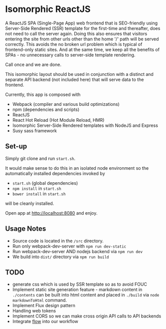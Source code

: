 # Isomorphic ReactJS

A ReactJS SPA (Single-Page App) web frontend that is SEO-friendly using Server-Side Rendered (SSR) template for the first-time and thereafter, does not need to call the server again.  Doing this also ensures that visitors entering the site from other urls other than the home '/' path will be served correctly.  This avoids the no broken url problem which is typical of frontend-only static sites. And at the same time, we keep all the benefits of SPAs - no unnecessary calls to server-side template rendering. 

Call once and we are done.

This isomorphic layout should be used in conjunction with a distinct and separate API backend (not included here) that will serve data to the frontend.

Currently, this app is composed with

* Webpack (compiler and various build optimizations)
* npm (dependencies and scripts)
* ReactJS
* React Hot Reload (Hot Module Reload, HMR)
* Isomorphic Server-Side Rendered templates with NodeJS and Express
* Susy sass framework

## Set-up

Simply git clone and run `start.sh`.

It would make sense to do this in an isolated node environment so the automatically installed dependencies invoked by

* `start.sh`  (global dependencies)
* `npm install` in `start.sh`
* `bower install` in `start.sh`

will be cleanly installed.

Open app at [http://localhost:8080](http://localhost:8080) and enjoy.

## Usage Notes

* Source code is located in the `/src` directory.
* Run only webpack-dev-server with `npm run dev-static`
* Run webpack-dev-server AND nodejs backend via `npm run dev`
* We build into `dist/` directory via `npm run build`

## TODO 

* generate css which is used by SSR template so as to avoid FOUC
* Implement static site generation feature - markdown content in `./contents` can be built into html content and placed in `./build` via `node markdownToHtml` command.
* Implement Flux design pattern
* Handling web tokens
* Implement CORS so we can make cross origin API calls to API backends
* Integrate [flow](http://flowtype.org) into our workflow
